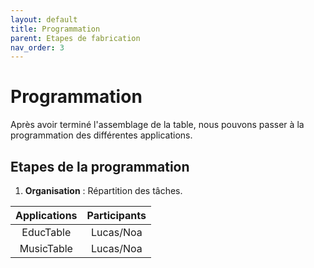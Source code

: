 ```yaml
---
layout: default
title: Programmation 
parent: Etapes de fabrication
nav_order: 3
---
```


# Programmation 

Après avoir terminé l'assemblage de la table, nous pouvons passer à la programmation des différentes applications. 

## Etapes de la programmation 

1. **Organisation** : Répartition des tâches.

|Applications|Participants|
|:----------:|:----------:|
|  EducTable |  Lucas/Noa |
| MusicTable |  Lucas/Noa | 